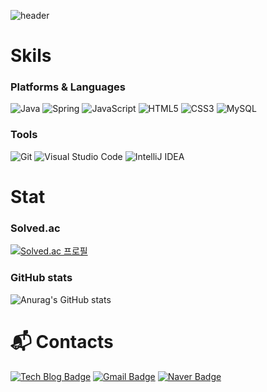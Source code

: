 ![header](https://capsule-render.vercel.app/api?type=waving&color=auto&height=300&section=header&text=Suuny%20GitHub!&fontSize=90)

# Skils
### Platforms & Languages
![Java](https://img.shields.io/badge/Java-007396.svg?&style=for-the-badge&logo=Java&logoColor=white)
![Spring](https://img.shields.io/badge/Spring-6DB33F.svg?&style=for-the-badge&logo=Spring&logoColor=white)
![JavaScript](https://img.shields.io/badge/JavaScript-F7DF1E.svg?&style=for-the-badge&logo=JavaScript&logoColor=white)
![HTML5](https://img.shields.io/badge/HTML5-E34F26.svg?&style=for-the-badge&logo=HTML5&logoColor=white)
![CSS3](https://img.shields.io/badge/CSS3-1572B6.svg?&style=for-the-badge&logo=CSS3&logoColor=white)
![MySQL](https://img.shields.io/badge/MySQL-4479A1.svg?&style=for-the-badge&logo=MySQL&logoColor=white)

### Tools
![Git](https://img.shields.io/badge/Git-F05032.svg?&style=for-the-badge&logo=Git&logoColor=white)
![Visual Studio Code](https://img.shields.io/badge/Visual%20Studio%20Code-007ACC.svg?&style=for-the-badge&logo=Visual%20Studio%20Code&logoColor=white)
![IntelliJ IDEA](https://img.shields.io/badge/Intellij%20IDEA%20Code-00000.svg?&style=for-the-badge&logo=IntelliJ%20IDEA%20Code&logoColor=white)

# Stat
### Solved.ac
[![Solved.ac 프로필](http://mazassumnida.wtf/api/v2/generate_badge?boj=soret55)](https://solved.ac/soret55)

### GitHub stats
![Anurag's GitHub stats](https://github-readme-stats.vercel.app/api?username=soret36&show_icons=true&theme=radical)

# :mailbox_with_mail: Contacts
[![Tech Blog Badge](http://img.shields.io/badge/-Tech%20blog-black?style=flat-square&logo=github&link=https://soret36.github.io//)](https://soret36.github.io/)
[![Gmail Badge](https://img.shields.io/badge/Gmail-d14836?style=flat-square&logo=Gmail&logoColor=white&link=mailto:soret55@gmail.com)](mailto:soret55@gmail.com)
[![Naver Badge](https://img.shields.io/badge/Naver-03C75A?style=flat-square&logo=Naver&logoColor=white&link=mailto:fild2005@naver.com)](mailto:fild2005@naver.com)
